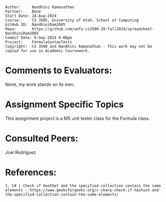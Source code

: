```
Author:     Nandhini Ramanathan
Partner:    None
Start Date: 24-Aug-2024
Course:     CS 3505, University of Utah, School of Computing
GitHub ID:  NandhiniRam2005
Repo:       https://github.com/uofu-cs3500-20-fall2024/spreadsheet-NandhiniRam2005
Commit Date: 6-Sep-2024 6:00pm
Project:    FormulaSyntaxTests
Copyright:  CS 3500 and Nandhini Ramanathan - This work may not be copied for use in Academic Coursework.
```

# Comments to Evaluators:

None, my work stands on its own.

# Assignment Specific Topics
This assignment project is a MS unit tester class for the Formula class.

# Consulted Peers:

Joel Rodriguez

# References:

    1. C# | Check if HashSet and the specified collection contain the same elements - https://www.geeksforgeeks.org/c-sharp-check-if-hashset-and-the-specified-collection-contain-the-same-elements/


